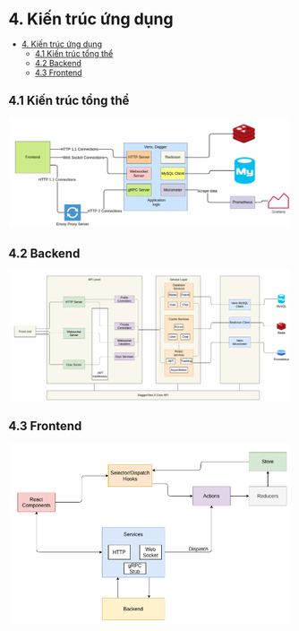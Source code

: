 # 4. Kiến trúc ứng dụng

<!-- TOC -->

- [4. Kiến trúc ứng dụng](#4-kiến-trúc-ứng-dụng)
  - [4.1 Kiến trúc tổng thể](#41-kiến-trúc-tổng-thể)
  - [4.2 Backend](#42-backend)
  - [4.3 Frontend](#43-frontend)

<!-- /TOC -->

## 4.1 Kiến trúc tổng thể

![Architecture](../img/architechture/vmr-chat-architecture.png)

## 4.2 Backend

![Backend Architecture](../img/architechture/vmr-backend.png)

## 4.3 Frontend

![Backend Architecture](../img/architechture/vmr-frontend.png)
